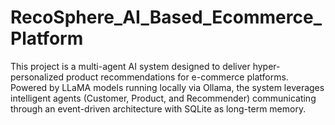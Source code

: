 # RecoSphere_AI_Based_Ecommerce_Platform
This project is a multi-agent AI system designed to deliver hyper-personalized product recommendations for e-commerce platforms. Powered by LLaMA models running locally via Ollama, the system leverages intelligent agents (Customer, Product, and Recommender) communicating through an event-driven architecture with SQLite as long-term memory.
